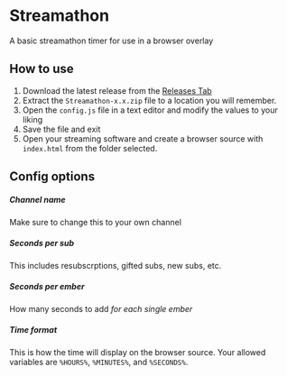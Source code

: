 # Streamathon
A basic streamathon timer for use in a browser overlay

## How to use
1. Download the latest release from the [Releases Tab](https://github.com/NickParks/Streamathon/releases)
2. Extract the `Streamathon-x.x.zip` file to a location you will remember.
3. Open the `config.js` file in a text editor and modify the values to your liking
4. Save the file and exit
5. Open your streaming software and create a browser source with `index.html` from the folder selected.

## Config options
##### Channel name
Make sure to change this to your own channel

##### Seconds per sub
This includes resubscrptions, gifted subs, new subs, etc.

##### Seconds per ember
How many seconds to add *for each single ember*

##### Time format
This is how the time will display on the browser source. Your allowed variables are `%HOURS%`, `%MINUTES%`, and `%SECONDS%`.
